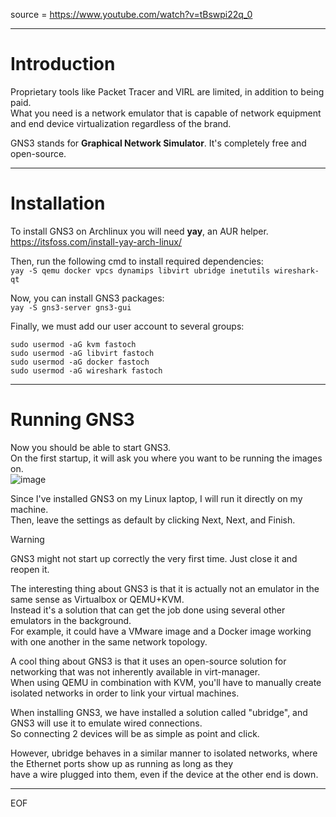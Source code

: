 source = https://www.youtube.com/watch?v=tBswpi22q_0  

---

# Introduction

Proprietary tools like Packet Tracer and VIRL are limited, in addition to being paid.  
What you need is a network emulator that is capable of network equipment and end device virtualization regardless of the brand.  

GNS3 stands for **Graphical Network Simulator**. It's completely free and open-source.  

---

# Installation

To install GNS3 on Archlinux you will need **yay**, an AUR helper.  
https://itsfoss.com/install-yay-arch-linux/  

Then, run the following cmd to install required dependencies:  
`yay -S qemu docker vpcs dynamips libvirt ubridge inetutils wireshark-qt`

Now, you can install GNS3 packages:  
`yay -S gns3-server gns3-gui`

Finally, we must add our user account to several groups:  
```
sudo usermod -aG kvm fastoch
sudo usermod -aG libvirt fastoch
sudo usermod -aG docker fastoch
sudo usermod -aG wireshark fastoch
```

---

# Running GNS3

Now you should be able to start GNS3.  
On the first startup, it will ask you where you want to be running the images on.  
![image](https://github.com/fastoch/Networking/assets/89261095/3b9afcb1-2dc1-4131-b933-3c0f8bd949c6)  

Since I've installed GNS3 on my Linux laptop, I will run it directly on my machine.  
Then, leave the settings as default by clicking Next, Next, and Finish.  

>[!warning]
>GNS3 might not start up correctly the very first time. Just close it and reopen it.

The interesting thing about GNS3 is that it is actually not an emulator in the same sense as Virtualbox or QEMU+KVM.  
Instead it's a solution that can get the job done using several other emulators in the background.  
For example, it could have a VMware image and a Docker image working with one another in the same network topology.  

A cool thing about GNS3 is that it uses an open-source solution for networking that was not inherently available in virt-manager.  
When using QEMU in combination with KVM, you'll have to manually create isolated networks in order to link your virtual machines.  

When installing GNS3, we have installed a solution called "ubridge", and GNS3 will use it to emulate wired connections.  
So connecting 2 devices will be as simple as point and click.  

However, ubridge behaves in a similar manner to isolated networks, where the Ethernet ports show up as running as long as they  
have a wire plugged into them, even if the device at the other end is down.





---
EOF
